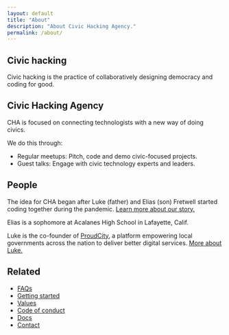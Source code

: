 ```yaml
---
layout: default
title: "About"
description: "About Civic Hacking Agency."
permalink: /about/
---
```


## Civic hacking

Civic hacking is the practice of collaboratively designing democracy and coding for good. 

## Civic Hacking Agency

CHA is focused on connecting technologists with a new way of doing civics.

We do this through:

* Regular meetups: Pitch, code and demo civic-focused projects.
* Guest talks: Engage with civic technology experts and leaders. 

## People

The idea for CHA began after Luke (father) and Elias (son) Fretwell started coding together during the pandemic. [Learn more about our story.](https://www.govtech.com/civic/a-young-civic-hacker-could-be-the-next-generation-of-gov-tech)

Elias is a sophomore at Acalanes High School in Lafayette, Calif. 

Luke is the co-founder of [ProudCity](https://proudcity.com), a platform empowering local governments across the nation to deliver better digital services. [More about Luke.](https://lukefretwell.com)

## Related

* [FAQs](/faqs)
* [Getting started](https://docs.civichackingagency.org/getting-started)
* [Values](https://docs.civichackingagency.org/values)
* [Code of conduct](https://docs.civichackingagency.org/conduct)
* [Docs](https://docs.civichackingagency.org/)
* [Contact](https://docs.civichackingagency.org/contact)
